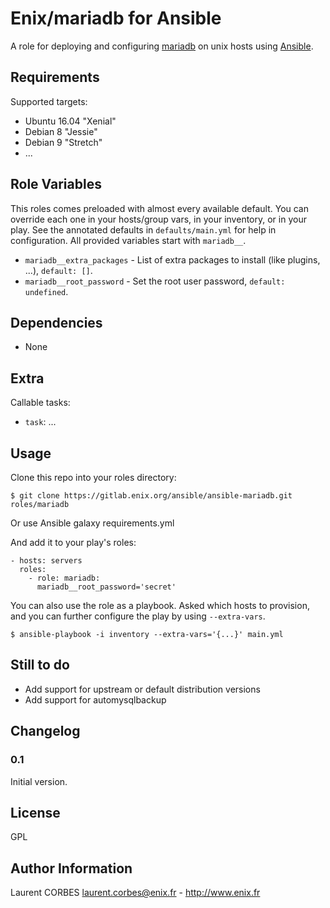 Enix/mariadb for Ansible
=================

A role for deploying and configuring [mariadb](http://mariadb.org) on unix hosts using [Ansible](http://www.ansible.com/).


Requirements
------------

Supported targets:

- Ubuntu 16.04 "Xenial"
- Debian 8 "Jessie"
- Debian 9 "Stretch"
- ...


Role Variables
--------------

This roles comes preloaded with almost every available default. You can override each one in your hosts/group vars, in your inventory, or in your play. See the annotated defaults in `defaults/main.yml` for help in configuration. All provided variables start with `mariadb__`.

- `mariadb__extra_packages` - List of extra packages to install (like plugins, ...), `default: []`.
- `mariadb__root_password` - Set the root user password, `default: undefined`.

Dependencies
------------

- None

Extra
-----

Callable tasks:

- `task`: ...


Usage
-----

Clone this repo into your roles directory:

    $ git clone https://gitlab.enix.org/ansible/ansible-mariadb.git roles/mariadb

Or use Ansible galaxy requirements.yml

And add it to your play's roles:

    - hosts: servers
      roles:
        - role: mariadb:
          mariadb__root_password='secret'


You can also use the role as a playbook. Asked which hosts to provision, and you can further configure the play by using `--extra-vars`.

    $ ansible-playbook -i inventory --extra-vars='{...}' main.yml


Still to do
-----------

- Add support for upstream or default distribution versions
- Add support for automysqlbackup

Changelog
---------

### 0.1

Initial version.

License
-------

GPL

Author Information
------------------

Laurent CORBES <laurent.corbes@enix.fr> - http://www.enix.fr
